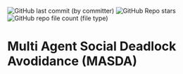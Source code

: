 ![GitHub last commit (by committer)](https://img.shields.io/github/last-commit/abj247/MASDA)
![GitHub Repo stars](https://img.shields.io/github/stars/abj247/MASDA)
![GitHub repo file count (file type)](https://img.shields.io/github/directory-file-count/abj247/MASDA)



# Multi Agent Social Deadlock Avodidance (MASDA)

